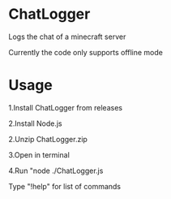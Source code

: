 # ChatLogger
Logs the chat of a minecraft server

Currently the code only supports offline mode

 

# Usage

1.Install ChatLogger from releases

2.Install Node.js

2.Unzip ChatLogger.zip

3.Open in terminal

4.Run "node ./ChatLogger.js


Type "!help" for list of commands
